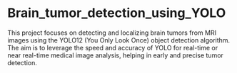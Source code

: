 # Brain_tumor_detection_using_YOLO

This project focuses on detecting and localizing brain tumors from MRI images using the YOLO12 (You Only Look Once) object detection algorithm. The aim is to leverage the speed and accuracy of YOLO for real-time or near real-time medical image analysis, helping in early and precise tumor detection.

